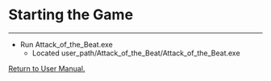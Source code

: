 # __Starting the Game__
___

* Run Attack_of_the_Beat.exe
  * Located user_path/Attack_of_the_Beat/Attack_of_the_Beat.exe

[Return to User Manual.](https://github.com/WrathOfRa/AotB/tree/master/User_Manual.md)
